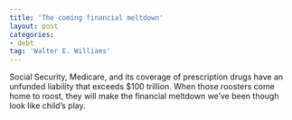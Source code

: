 ```yaml
---
title: 'The coming financial meltdown'
layout: post
categories:
- debt
tag: 'Walter E. Williams'
---
```


Social Security, Medicare, and its coverage of prescription drugs have an unfunded liability that exceeds $100 trillion. When those roosters come home to roost, they will make the financial meltdown we’ve been though look like child’s play.